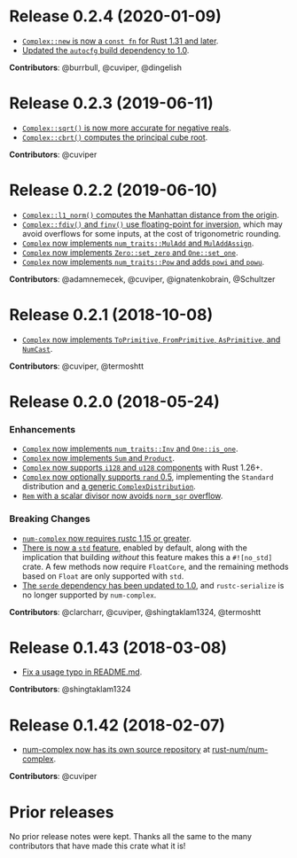 # Release 0.2.4 (2020-01-09)

- [`Complex::new` is now a `const fn` for Rust 1.31 and later][63].
- [Updated the `autocfg` build dependency to 1.0][68].

**Contributors**: @burrbull, @cuviper, @dingelish

[63]: https://github.com/rust-num/num-complex/pull/63
[68]: https://github.com/rust-num/num-complex/pull/68

# Release 0.2.3 (2019-06-11)

- [`Complex::sqrt()` is now more accurate for negative reals][60].
- [`Complex::cbrt()` computes the principal cube root][61].

**Contributors**: @cuviper

[60]: https://github.com/rust-num/num-complex/pull/60
[61]: https://github.com/rust-num/num-complex/pull/61

# Release 0.2.2 (2019-06-10)

- [`Complex::l1_norm()` computes the Manhattan distance from the origin][43].
- [`Complex::fdiv()` and `finv()` use floating-point for inversion][41], which
  may avoid overflows for some inputs, at the cost of trigonometric rounding.
- [`Complex` now implements `num_traits::MulAdd` and `MulAddAssign`][44].
- [`Complex` now implements `Zero::set_zero` and `One::set_one`][57].
- [`Complex` now implements `num_traits::Pow` and adds `powi` and `powu`][56].

**Contributors**: @adamnemecek, @cuviper, @ignatenkobrain, @Schultzer

[41]: https://github.com/rust-num/num-complex/pull/41
[43]: https://github.com/rust-num/num-complex/pull/43
[44]: https://github.com/rust-num/num-complex/pull/44
[56]: https://github.com/rust-num/num-complex/pull/56
[57]: https://github.com/rust-num/num-complex/pull/57

# Release 0.2.1 (2018-10-08)

- [`Complex` now implements `ToPrimitive`, `FromPrimitive`, `AsPrimitive`, and `NumCast`][33].

**Contributors**: @cuviper, @termoshtt

[33]: https://github.com/rust-num/num-complex/pull/33

# Release 0.2.0 (2018-05-24)

### Enhancements

- [`Complex` now implements `num_traits::Inv` and `One::is_one`][17].
- [`Complex` now implements `Sum` and `Product`][11].
- [`Complex` now supports `i128` and `u128` components][27] with Rust 1.26+.
- [`Complex` now optionally supports `rand` 0.5][28], implementing the
  `Standard` distribution and [a generic `ComplexDistribution`][30].
- [`Rem` with a scalar divisor now avoids `norm_sqr` overflow][25].

### Breaking Changes

- [`num-complex` now requires rustc 1.15 or greater][16].
- [There is now a `std` feature][22], enabled by default, along with the
  implication that building *without* this feature makes this a `#![no_std]`
  crate.  A few methods now require `FloatCore`, and the remaining methods
  based on `Float` are only supported with `std`.
- [The `serde` dependency has been updated to 1.0][7], and `rustc-serialize`
  is no longer supported by `num-complex`.

**Contributors**: @clarcharr, @cuviper, @shingtaklam1324, @termoshtt

[7]: https://github.com/rust-num/num-complex/pull/7
[11]: https://github.com/rust-num/num-complex/pull/11
[16]: https://github.com/rust-num/num-complex/pull/16
[17]: https://github.com/rust-num/num-complex/pull/17
[22]: https://github.com/rust-num/num-complex/pull/22
[25]: https://github.com/rust-num/num-complex/pull/25
[27]: https://github.com/rust-num/num-complex/pull/27
[28]: https://github.com/rust-num/num-complex/pull/28
[30]: https://github.com/rust-num/num-complex/pull/30


# Release 0.1.43 (2018-03-08)

- [Fix a usage typo in README.md][20].

**Contributors**: @shingtaklam1324

[20]: https://github.com/rust-num/num-complex/pull/20


# Release 0.1.42 (2018-02-07)

- [num-complex now has its own source repository][num-356] at [rust-num/num-complex][home].

**Contributors**: @cuviper

[home]: https://github.com/rust-num/num-complex
[num-356]: https://github.com/rust-num/num/pull/356


# Prior releases

No prior release notes were kept.  Thanks all the same to the many
contributors that have made this crate what it is!

